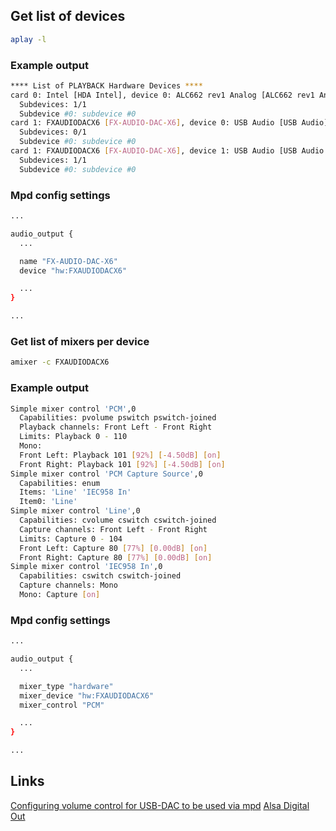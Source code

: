 ## Get list of devices
``` sh
aplay -l
```

### Example output
``` sh
**** List of PLAYBACK Hardware Devices ****
card 0: Intel [HDA Intel], device 0: ALC662 rev1 Analog [ALC662 rev1 Analog]
  Subdevices: 1/1
  Subdevice #0: subdevice #0
card 1: FXAUDIODACX6 [FX-AUDIO-DAC-X6], device 0: USB Audio [USB Audio]
  Subdevices: 0/1
  Subdevice #0: subdevice #0
card 1: FXAUDIODACX6 [FX-AUDIO-DAC-X6], device 1: USB Audio [USB Audio #1]
  Subdevices: 1/1
  Subdevice #0: subdevice #0
```

### Mpd config settings
``` sh
...

audio_output {
  ...

  name "FX-AUDIO-DAC-X6"
  device "hw:FXAUDIODACX6"

  ...
}

...
```

### Get list of mixers per device
``` sh
amixer -c FXAUDIODACX6
```

### Example output
``` sh
Simple mixer control 'PCM',0
  Capabilities: pvolume pswitch pswitch-joined
  Playback channels: Front Left - Front Right
  Limits: Playback 0 - 110
  Mono:
  Front Left: Playback 101 [92%] [-4.50dB] [on]
  Front Right: Playback 101 [92%] [-4.50dB] [on]
Simple mixer control 'PCM Capture Source',0
  Capabilities: enum
  Items: 'Line' 'IEC958 In'
  Item0: 'Line'
Simple mixer control 'Line',0
  Capabilities: cvolume cswitch cswitch-joined
  Capture channels: Front Left - Front Right
  Limits: Capture 0 - 104
  Front Left: Capture 80 [77%] [0.00dB] [on]
  Front Right: Capture 80 [77%] [0.00dB] [on]
Simple mixer control 'IEC958 In',0
  Capabilities: cswitch cswitch-joined
  Capture channels: Mono
  Mono: Capture [on]
```

### Mpd config settings
``` sh
...

audio_output {
  ...

  mixer_type "hardware"
  mixer_device "hw:FXAUDIODACX6"
  mixer_control "PCM"

  ...
}

...
```

## Links
[Configuring volume control for USB-DAC to be used via mpd](https://stackoverflow.com/questions/22283154/configuring-volume-control-for-usb-dac-to-be-used-via-mpd)
[Alsa Digital Out](https://alsa.opensrc.org/DigitalOut)
